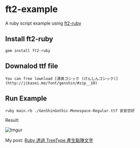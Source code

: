 # ft2-example

A ruby script example using [ft2-ruby](https://github.com/customink/ft2-ruby)

## Install ft2-ruby

    gem install ft2-ruby

## Downalod ttf file

    You can free lownload [源真ゴシック (げんしんゴシック)](http://jikasei.me/font/genshin/#zip__10)

## Run Example

    ruby main.rb ./GenShinGothic-Monospace-Regular.ttf 安安您好

Result:

![Imgur](http://i.imgur.com/f99ibym.png)

My post: [Ruby 透過 TreeType 產生點陣文字](http://bearsu.logdown.com/posts/1847231-ruby-by-using-treetype-to-draw-text-to-a-ascii-art)

